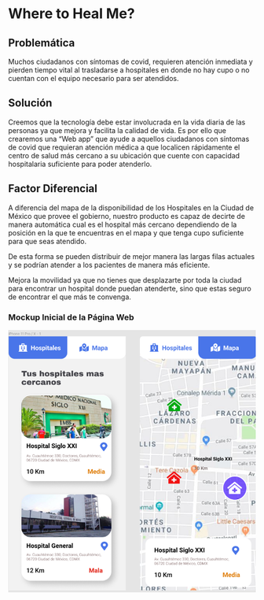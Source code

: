 # Where to Heal Me?

## Problemática

Muchos ciudadanos con síntomas de covid, requieren atención inmediata y pierden tiempo vital al trasladarse a hospitales en donde no hay cupo o no cuentan con el equipo necesario para ser atendidos.

## Solución

Creemos que la tecnología debe estar involucrada en la vida diaria de las personas ya que mejora y facilita la calidad de vida. Es por ello que crearemos una “Web app” que ayude a aquellos ciudadanos con síntomas de covid que requieran atención médica a que localicen rápidamente el centro de salud más cercano a su ubicación que cuente con capacidad hospitalaria suficiente para poder atenderlo.

## Factor Diferencial

A diferencia del mapa de la disponibilidad de los Hospitales en la Ciudad de México que provee el gobierno, nuestro producto es capaz de decirte de manera automática cual es el hospital más cercano dependiendo de la posición en la que te encuentras en el mapa y que tenga cupo suficiente para que seas atendido.

De esta forma se pueden distribuir de mejor manera las largas filas actuales y se podrían atender a los pacientes de manera más eficiente.

Mejora la movilidad ya que no tienes que desplazarte por toda la ciudad para encontrar un hospital donde puedan atenderte, sino que estas seguro de encontrar el que más te convenga.

### Mockup Inicial de la Página Web

![Mockup Inicial](images/MockUp.png)
